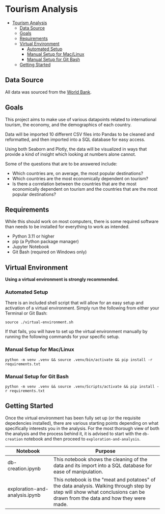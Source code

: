 # Tourism Analysis

- [Tourism Analysis](#tourism-analysis)
  - [Data Source](#data-source)
  - [Goals](#goals)
  - [Requirements](#requirements)
  - [Virtual Environment](#virtual-environment)
    - [Automated Setup](#automated-setup)
    - [Manual Setup for Mac/Linux](#manual-setup-for-maclinux)
    - [Manual Setup for Git Bash](#manual-setup-for-git-bash)
  - [Getting Started](#getting-started)

## Data Source

All data was sourced from the [World Bank](https://data.worldbank.org/).

## Goals

This project aims to make use of various datapoints related to international tourism, the economy, and the demographics of each country.

Data will be imported 10 different CSV files into Pandas to be cleaned and reformatted, and then imported into a SQL database for easy access.

Using both Seaborn and Plotly, the data will be visualized in ways that provide a kind of insight which looking at numbers alone cannot.

Some of the questions that are to be answered include:

- Which countries are, on average, the most popular destinations?
- Which countries are the most economically dependent on tourism?
- Is there a correlation between the countries that are the most economically dependent on tourism and the countries that are the most popular destinations?

## Requirements

While this should work on most computers, there is some required software than needs to be installed for everything to work as intended.

- Python 3.11 or higher
- pip (a Python package manager)
- Jupyter Notebook
- Git Bash (required on Windows only)

## Virtual Environment

**Using a virtual environment is strongly recommended.**

### Automated Setup

There is an included shell script that will allow for an easy setup and activation of a virtual environment. Simply run the following from either your Terminal or Git Bash:

`source ./virtual-environment.sh`

If that fails, you will have to set up the virtual environment manually by running the following commands for your specific setup.

### Manual Setup for Mac/Linux

`python -m venv .venv && source .venv/bin/activate && pip install -r requirements.txt`

### Manual Setup for Git Bash

`python -m venv .venv && source .venv/Scripts/activate && pip install -r requirements.txt`

## Getting Started

Once the virtual environment has been fully set up (or the requisite depedencies installed), there are various starting points depending on what specifically interests you in the analysis. For the most thorough view of both the analysis and the process behind it, it is advised to start with the `db-creation` notebook and then proceed to `exploration-and-analysis`.

| Notebook | Purpose |
|---------------|--------------|
|db-creation.ipynb |This notebook shows the cleaning of the data and its import into a SQL database for ease of manipulation.|
|exploration-and-analysis.ipynb |This notebook is the "meat and potatoes" of the data analysis. Walking through step by step will show what conclusions can be drawn from the data and how they were made.|